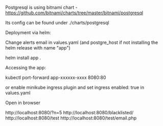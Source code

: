 Postgresql is using bitnami chart - https://github.com/bitnami/charts/tree/master/bitnami/postgresql

Its config can be found under ./charts/postgresql



Deployment via helm:

Change alerts email in values.yaml (and postgre_host if not installing the helm release with name "app")



helm install app .



Accessing the app:

kubectl port-forward app-xxxxxx-xxxx 8080:80

or enable minikube ingress plugin and set ingress enabled: true in values.yaml


Open in browser

http://localhost:8080/?n=5
http://localhost:8080/blacklisted/
http://localhost:8080/test
http://localhost:8080/test/email.php



